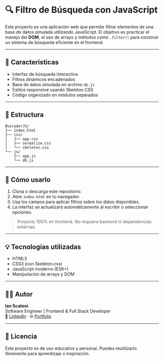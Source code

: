 # 🔍 Filtro de Búsqueda con JavaScript

Este proyecto es una aplicación web que permite filtrar elementos de una base de datos simulada utilizando JavaScript. El objetivo es practicar el manejo del **DOM**, el uso de arrays y métodos como `.filter()` para construir un sistema de búsqueda eficiente en el frontend.

---

## 🎯 Características

- Interfaz de búsqueda interactiva
- Filtros dinámicos encadenados
- Base de datos simulada en archivo `db.js`
- Estilos responsive usando Skeleton CSS
- Código organizado en módulos separados

---

## 📁 Estructura

```
BuscadorJS/
├── index.html
├── css/
│   ├── app.css
│   ├── normalize.css
│   └── skeleton.css
└── js/
    ├── app.js
    └── db.js
```

---

## 🚀 Cómo usarlo

1. Clona o descarga este repositorio.
2. Abre `index.html` en tu navegador.
3. Usa los campos para aplicar filtros sobre los datos disponibles.
4. La interfaz se actualizará automáticamente al escribir o seleccionar opciones.

> Proyecto 100% en frontend. No requiere backend ni dependencias externas.

---

## 💡 Tecnologías utilizadas

- HTML5
- CSS3 (con Skeleton.css)
- JavaScript moderno (ES6+)
- Manipulación de arrays y DOM

---

## 🧑‍💻 Autor

**Ian Scateni**  
Software Engineer | Frontend & Full Stack Developer  
🔗 [LinkedIn](https://linkedin.com/in/IanScateni) · 🌐 [Portfolio](https://ianscateni.com)

---

## 📜 Licencia

Este proyecto es de uso educativo y personal. Puedes reutilizarlo libremente para aprendizaje o inspiración.
